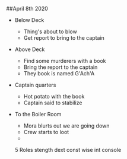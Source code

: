 ##April 8th 2020

- Below Deck
	- Thing's about to blow
	- Get report to bring to the captain 
- Above Deck
	- Find some murderers with a book
	- Bring the report to the captain
	- They book is named G'Ach'A 
- Captain quarters
	- Hot potato with the book
	- Captain said to stabilize 
- To the Boiler Room
	- Mora blurts out we are going down
	- Crew starts to loot
	- 

	5 Roles
	stength
	dext
	const
	wise
	int console

